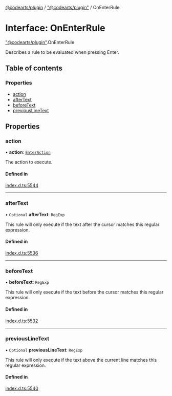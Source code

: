 [@codearts/plugin](../README.md) / ["@codearts/plugin"](../modules/_codearts_plugin_.md) / OnEnterRule

# Interface: OnEnterRule

["@codearts/plugin"](../modules/_codearts_plugin_.md).OnEnterRule

Describes a rule to be evaluated when pressing Enter.

## Table of contents

### Properties

- [action](codearts_plugin_.OnEnterRule.md#action)
- [afterText](codearts_plugin_.OnEnterRule.md#aftertext)
- [beforeText](codearts_plugin_.OnEnterRule.md#beforetext)
- [previousLineText](codearts_plugin_.OnEnterRule.md#previouslinetext)

## Properties

### action

• **action**: [`EnterAction`](codearts_plugin_.EnterAction.md)

The action to execute.

#### Defined in

[index.d.ts:5544](https://github.com/huaweicloud/cloudide-plugin-api/blob/4d28848/index.d.ts#L5544)

___

### afterText

• `Optional` **afterText**: `RegExp`

This rule will only execute if the text after the cursor matches this regular expression.

#### Defined in

[index.d.ts:5536](https://github.com/huaweicloud/cloudide-plugin-api/blob/4d28848/index.d.ts#L5536)

___

### beforeText

• **beforeText**: `RegExp`

This rule will only execute if the text before the cursor matches this regular expression.

#### Defined in

[index.d.ts:5532](https://github.com/huaweicloud/cloudide-plugin-api/blob/4d28848/index.d.ts#L5532)

___

### previousLineText

• `Optional` **previousLineText**: `RegExp`

This rule will only execute if the text above the current line matches this regular expression.

#### Defined in

[index.d.ts:5540](https://github.com/huaweicloud/cloudide-plugin-api/blob/4d28848/index.d.ts#L5540)
